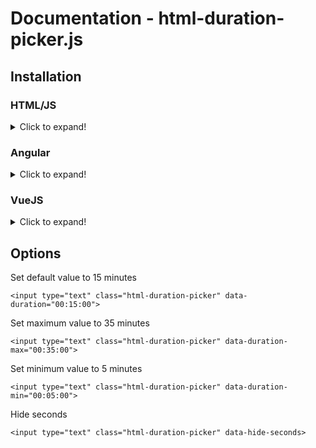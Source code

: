 Documentation - html-duration-picker.js
=========

Installation
------

### HTML/JS
<details>
  <summary>Click to expand!</summary>
  
#### Installation


**Option 1 (CDN)**

Include it in your HTML file, just before the ```</body>``` tag. Like this:

```
<script src="https://cdn.jsdelivr.net/npm/html-duration-picker/dist/html-duration-picker.min.js"></script>
</body>
```

**Option 2 (Download and Include)**

1. To start using html-duration-picker, just download [html-duration-picker.min.js](https://github.com/nadchif/html-duration-picker.js/dist/html-duration-picker.min.js) from the [dist/](https://github.com/nadchif/html-duration-picker.js/dist/) folder.

2. Include it in your HTML file, just before the ```</body>``` tag. Like this:

```
<script src="html-duration-picker.min.js"></script>
</body>
```

#### Usage

Add a ```html-duration-picker``` class on any ```<input>``` box. Like this:

```
<input class="html-duration-picker">
```

To update dynamically loaded input boxes, you execute
```
HtmlDurationPicker.refresh();
```

That's it! Let the magic happen!
</details>


### Angular
<details>
  <summary>Click to expand!</summary>
    
#### Installation
Install the package via npm
```
npm i html-duration-picker
```

#### Usage

1. Import the package in your Component
```
import * as HtmlDurationPicker from 'html-duration-picker';
```
2. Add a ```html-duration-picker``` class on any ```<input>``` box. Like this:
```
<input type="text" [className]="'html-duration-picker'">
```
3. Initialize the HtmlDurationPicker for the Component
```
  ngAfterViewInit() {
    HtmlDurationPicker.init();
  }
```

To update dynamically loaded input boxes, you execute
```
HtmlDurationPicker.refresh();
```
  
That's it! Let the magic happen!
</details>

### VueJS
<details>
  <summary>Click to expand!</summary>
    
#### Installation
Install the package via npm
```
npm i html-duration-picker
```

#### Usage

1. Import the package in your Component
```
import * as HtmlDurationPicker from 'html-duration-picker';
```
2. Add a ```html-duration-picker``` class on any ```<input>``` box. Like this:
```
<input type="text" class="html-duration-picker" v-model="duration">
```
3. Initialize the HtmlDurationPicker for the Component
```
  mounted() 
  {
    HtmlDurationPicker.init();
  }
```

4. Initialize the HtmlDurationPicker for the Component
```
  data() 
  {
    return {
      duration: '00:00', 
    };
    HtmlDurationPicker.init();
  }
```

> Keep duration in this string format otherwise you might encounter weird behaviors (Issue [#100](https://github.com/nadchif/html-duration-picker.js/issues/100))

To update dynamically loaded input boxes, you execute
```
HtmlDurationPicker.refresh();
```
  
That's it! Let the magic happen!
</details>


Options
------

Set default value to 15 minutes 
```
<input type="text" class="html-duration-picker" data-duration="00:15:00">
```

Set maximum value to 35 minutes
```
<input type="text" class="html-duration-picker" data-duration-max="00:35:00">
```

Set minimum value to 5 minutes 
```
<input type="text" class="html-duration-picker" data-duration-min="00:05:00">
```

Hide seconds 
```
<input type="text" class="html-duration-picker" data-hide-seconds>
```

